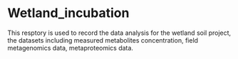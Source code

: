 # Wetland_incubation
This resptory is used to record the data analysis for the wetland soil project, the datasets including measured metabolites concentration, field metagenomics data, metaproteomics data.

